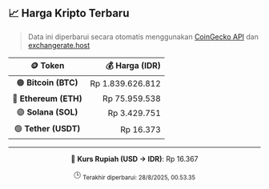 

<!-- HARGA_KRIPTO -->
## 📈 Harga Kripto Terbaru

> Data ini diperbarui secara otomatis menggunakan [CoinGecko API](https://www.coingecko.com/) dan [exchangerate.host](https://exchangerate.host/)

<div align="center">

| 🪙 Token | 💰 Harga (IDR) |
|:------:|---------------:|
| 🟠 **Bitcoin (BTC)**   | Rp 1.839.626.812 |
| 🔵 **Ethereum (ETH)**  | Rp 75.959.538 |
| 🟣 **Solana (SOL)**    | Rp 3.429.751 |
| 🟢 **Tether (USDT)**   | Rp 16.373 |

---

💱 **Kurs Rupiah (USD → IDR)**: Rp 16.367

🕒 <sub>Terakhir diperbarui: 28/8/2025, 00.53.35</sub>

</div>
<!-- /HARGA_KRIPTO -->